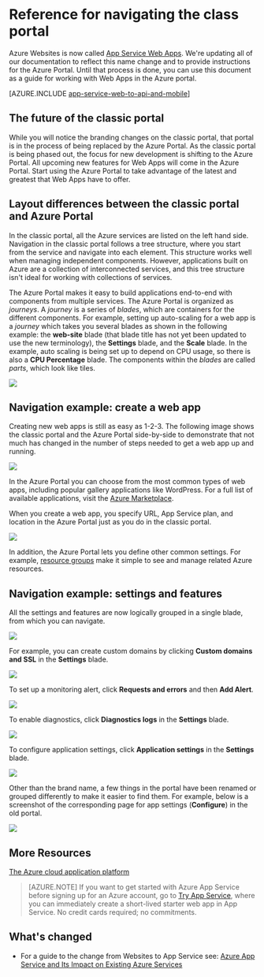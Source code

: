 <properties
	pageTitle="Reference for navigating the Azure portal"
	description="Learn the different user experiences for App Service Web between the management portal and the Azure Portal"
	services="app-service"
	documentationCenter=""
	authors="jaime-espinosa"
	manager="wpickett"
	editor="jimbe"/>

<tags
	ms.service="app-service"
	ms.workload="na"
	ms.tgt_pltfrm="na"
	ms.devlang="na"
	ms.topic="article"
	ms.date="09/15/2015"
	ms.author="jaime-espinosa"/>

# Reference for navigating the class portal

Azure Websites is now called [App Service Web Apps](http://go.microsoft.com/fwlink/?LinkId=529714). We're updating all of our documentation to reflect this name change and to provide instructions for the Azure Portal. Until that process is done, you can use this document as a guide for working with Web Apps in the Azure portal.

[AZURE.INCLUDE [app-service-web-to-api-and-mobile](../../includes/app-service-web-to-api-and-mobile.md)] 
 
## The future of the classic portal

While you will notice the branding changes on the classic portal, that portal is in the process of being replaced by the Azure Portal. As the classic portal is being phased out, the focus for new development is shifting to the Azure Portal. All upcoming new features for Web Apps will come in the Azure Portal. Start using the Azure Portal to take advantage of the latest and greatest that Web Apps have to offer.

## Layout differences between the classic portal and Azure Portal

In the classic portal, all the Azure services are listed on the left hand side. Navigation in the classic portal follows a tree structure, where you start from the service and navigate into each element. This structure works well when managing independent components. However, applications built on Azure are a collection of interconnected services, and this tree structure isn't ideal for working with collections of services. 

The Azure Portal makes it easy to build applications end-to-end with components from multiple services. The Azure Portal is organized as *journeys*. A *journey* is a series of *blades*, which are containers for the different components. For example, setting up auto-scaling for a web app is a *journey* which takes you several blades as shown in the following example: the **web-site** blade (that blade title has not yet been updated to use the new terminology), the **Settings** blade, and the **Scale** blade. In the example, auto scaling is being set up to depend on CPU usage, so there is also a **CPU Percentage** blade. The components within the *blades* are called *parts*, which look like tiles. 

![](./media/app-service-web-app-azure-portal/AutoScaling.png)

## Navigation example: create a web app

Creating new web apps is still as easy as 1-2-3. The following image shows the classic portal and the Azure Portal side-by-side to demonstrate that not much has changed in the number of steps needed to get a web app up and running. 

![](./media/app-service-web-app-azure-portal/CreateWebApp.png)

In the Azure Portal you can choose from the most common types of web apps, including popular gallery applications like WordPress. For a full list of available applications, visit the [Azure Marketplace].

When you create a web app, you specify URL, App Service plan, and location in the Azure Portal just as you do in the classic portal. 

![](./media/app-service-web-app-azure-portal/CreateWebAppSettings.png)

In addition, the Azure Portal lets you define other common settings. For example, [resource groups](../resource-group-overview.md) make it simple to see and manage related Azure resources. 

## Navigation example: settings and features

All the settings and features are now logically grouped in a single blade, from which you can navigate.

![](./media/app-service-web-app-azure-portal/WebAppSettings.png)

For example, you can create custom domains by clicking **Custom domains and SSL** in the **Settings** blade.

![](./media/app-service-web-app-azure-portal/ConfigureWebApp.png)

To set up a monitoring alert, click **Requests and errors** and then **Add Alert**.

![](./media/app-service-web-app-azure-portal/Monitoring.png)

To enable diagnostics, click **Diagnostics logs** in the **Settings** blade.

![](./media/app-service-web-app-azure-portal/Diagnostics.png)
 
To configure application settings, click **Application settings** in the **Settings** blade. 

![](./media/app-service-web-app-azure-portal/AppSettingsPreview.png)

Other than the brand name, a few things in the portal have been renamed or grouped differently to make it easier to find them. For example, below is a screenshot of the corresponding page for app settings (**Configure**) in the old portal.

![](./media/app-service-web-app-azure-portal/AppSettings.png)

## More Resources

[The Azure cloud application platform](../app-service-cloud-app-platform.md)

[Azure Portal]: https://portal.azure.com
[Azure Marketplace]: /marketplace/

>[AZURE.NOTE] If you want to get started with Azure App Service before signing up for an Azure account, go to [Try App Service](http://go.microsoft.com/fwlink/?LinkId=523751), where you can immediately create a short-lived starter web app in App Service. No credit cards required; no commitments.

## What's changed
* For a guide to the change from Websites to App Service see: [Azure App Service and Its Impact on Existing Azure Services](http://go.microsoft.com/fwlink/?LinkId=529714)
 

